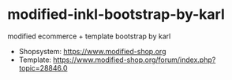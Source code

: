 # modified-inkl-bootstrap-by-karl
modified ecommerce + template bootstrap by karl

* Shopsystem: https://www.modified-shop.org
* Template: https://www.modified-shop.org/forum/index.php?topic=28846.0
